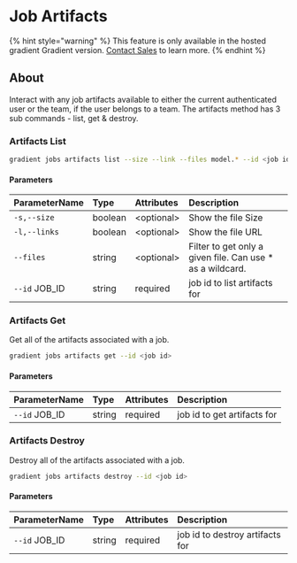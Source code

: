 # Job Artifacts

{% hint style="warning" %}
This feature is only available in the hosted gradient Gradient version. [Contact Sales](https://info.paperspace.com/contact-sales) to learn more.
{% endhint %}

## About

Interact with any job artifacts available to either the current authenticated user or the team, if the user belongs to a team. The artifacts method has 3 sub commands - list, get & destroy.

### Artifacts List

```bash
gradient jobs artifacts list --size --link --files model.* --id <job id>
```

#### Parameters

| ParameterName | Type | Attributes | Description |
| :--- | :--- | :--- | :--- |
| `-s,--size` | boolean | &lt;optional&gt; | Show the file Size |
| `-l,--links` | boolean | &lt;optional&gt; | Show the file URL |
| `--files` | string | &lt;optional&gt; | Filter to get only a given file. Can use \* as a wildcard. |
| `--id` JOB\_ID | string | required | job id to list artifacts for |

### Artifacts Get

Get all of the artifacts associated with a job.

```bash
gradient jobs artifacts get --id <job id>
```

#### Parameters

| ParameterName | Type | Attributes | Description |
| :--- | :--- | :--- | :--- |
| `--id` JOB\_ID | string | required | job id to get artifacts for |

### Artifacts Destroy

Destroy all of the artifacts associated with a job.

```bash
gradient jobs artifacts destroy --id <job id>
```

#### Parameters

| ParameterName | Type | Attributes | Description |
| :--- | :--- | :--- | :--- |
| `--id` JOB\_ID | string | required | job id to destroy artifacts for |

